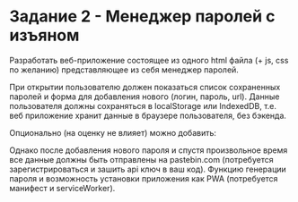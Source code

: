 # Задание 2 - Менеджер паролей с изъяном

Разработать веб-приложение состоящее из одного html файла (+ js, css по желанию) представляющее из себя менеджер паролей.

При открытии пользователю должен показаться список сохраненных паролей и форма для добавления нового (логин, пароль, url).
Данные пользователя должны сохраняться в localStorage или IndexedDB, т.е. веб приложение хранит данные в браузере пользователя, без бэкенда.

Опционально (на оценку не влияет) можно добавить:

Однако после добавления нового пароля и спустя произвольное время все данные должны быть отправлены на pastebin.com (потребуется зарегистрироваться и зашить api ключ в ваш код).
Функцию генерации пароля и возможность установки приложения как PWA (потребуется манифест и serviceWorker).
